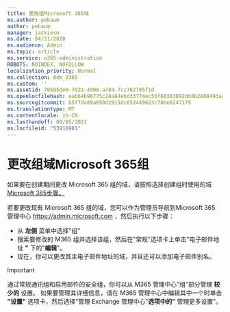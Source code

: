 ```yaml
---
title: 更改组Microsoft 365域
ms.author: pebaum
author: pebaum
manager: jackiesm
ms.date: 04/21/2020
ms.audience: Admin
ms.topic: article
ms.service: o365-administration
ROBOTS: NOINDEX, NOFOLLOW
localization_priority: Normal
ms.collection: Adm_O365
ms.custom: ''
ms.assetid: 78695de0-7021-4900-a784-7cc782785f1d
ms.openlocfilehash: eab64b90775c28a84ebd33774ec5bf68303892dd4b2880493a4b236d9d8993d0
ms.sourcegitcommit: b5f7da89a650d2915dc652449623c78be6247175
ms.translationtype: MT
ms.contentlocale: zh-CN
ms.lasthandoff: 08/05/2021
ms.locfileid: "53916981"
---
```

# <a name="change-the-domain-for-a-microsoft-365-group"></a>更改组域Microsoft 365组

如果要在创建期间更改 Microsoft 365 组的域，请按照选择创建组时使用的域[Microsoft 365步骤。](https://docs.microsoft.com/microsoft-365/admin/create-groups/choose-domain-to-create-groups)

若要更改现有 Microsoft 365 组的域，您可以作为管理员导航到Microsoft 365 管理中心 https://admin.microsoft.com ，然后执行以下步骤：

- 从 **左侧** 菜单中选择"组"
- 搜索要修改的 M365 组并选择该组，然后在"常规"选项卡上单击"电子邮件地址 **"** 下的"**编辑**"。
- 现在，你可以更改其主电子邮件地址的域，并且还可以添加电子邮件别名。

> [!IMPORTANT]
> 通过常规通讯组和启用邮件的安全组，你可以从 M365 管理中心"组"部分管理 **较少的** 设置。 如果要管理其详细信息，请在 M365 管理中心中编辑其中一个时单击 **"设置"** 选项卡，然后选择"管理 Exchange 管理中心"**选项中的"** 管理更多设置"。